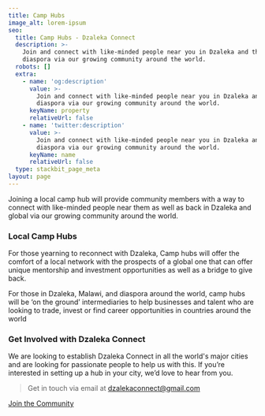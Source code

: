 ```yaml
---
title: Camp Hubs
image_alt: lorem-ipsum
seo:
  title: Camp Hubs - Dzaleka Connect
  description: >-
    Join and connect with like-minded people near you in Dzaleka and the
    diaspora via our growing community around the world.
  robots: []
  extra:
    - name: 'og:description'
      value: >-
        Join and connect with like-minded people near you in Dzaleka and the
        diaspora via our growing community around the world.
      keyName: property
      relativeUrl: false
    - name: 'twitter:description'
      value: >-
        Join and connect with like-minded people near you in Dzaleka and the
        diaspora via our growing community around the world.
      keyName: name
      relativeUrl: false
  type: stackbit_page_meta
layout: page
---
```

Joining a local camp hub will provide community members with a way to connect with like-minded people near them as well as back in Dzaleka and global via our growing community around the world.[ ](https://my.dzalekaconnect.com/)

### Local Camp Hubs

For those yearning to reconnect with Dzaleka, Camp hubs will offer the comfort of a local network with the prospects of a global one that can offer unique mentorship and investment opportunities as well as a bridge to give back.

For those in Dzaleka, Malawi, and diaspora around the world, camp hubs will be ‘on the ground’ intermediaries to help businesses and talent who are looking to trade, invest or find career opportunities in countries around the world

### Get Involved with Dzaleka Connect

We are looking to establish Dzaleka Connect in all the world's major cities and are looking for passionate people to help us with this. If you’re interested in setting up a hub in your city, we’d love to hear from you.

> Get in touch via email at <dzalekaconnect@gmail.com>

[Join the Community
](https://my.dzalekaconnect.com/)
